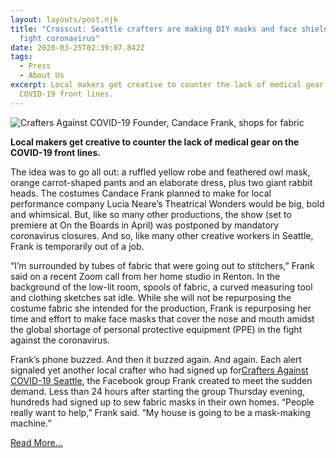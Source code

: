 ```yaml
---
layout: layouts/post.njk
title: "Crosscut: Seattle crafters are making DIY masks and face shields to help
  fight coronavirus"
date: 2020-03-25T02:39:07.842Z
tags:
  - Press
  - About Us
excerpt: Local makers get creative to counter the lack of medical gear on the
  COVID-19 front lines.
---
```

![Crafters Against COVID-19 Founder, Candace Frank, shops for fabric](/images/crosscut_200320_de_mask_makers_hero.jpg)

**Local makers get creative to counter the lack of medical gear on the COVID-19 front lines.**

The idea was to go all out: a ruffled yellow robe and feathered owl mask, orange carrot-shaped pants and an elaborate dress, plus two giant rabbit heads. The costumes Candace Frank planned to make for local performance company Lucia Neare’s Theatrical Wonders would be big, bold and whimsical. But, like so many other productions, the show (set to premiere at On the Boards in April) was postponed by mandatory coronavirus closures. And so, like many other creative workers in Seattle, Frank is temporarily out of a job.

“I’m surrounded by tubes of fabric that were going out to stitchers,” Frank said on a recent Zoom call from her home studio in Renton. In the background of the low-lit room, spools of fabric, a curved measuring tool and clothing sketches sat idle. While she will not be repurposing the costume fabric she intended for the production, Frank is repurposing her time and effort to make face masks that cover the nose and mouth amidst the global shortage of personal protective equipment (PPE) in the fight against the coronavirus.

Frank’s phone buzzed. And then it buzzed again. And again. Each alert signaled yet another local crafter who had signed up for[Crafters Against COVID-19 Seattle](https://www.facebook.com/groups/2559223211033116/), the Facebook group Frank created to meet the sudden demand. Less than 24 hours after starting the group Thursday evening, hundreds had signed up to sew fabric masks in their own homes. “People really want to help,” Frank said. “My house is going to be a mask-making machine.”

[Read More...](https://crosscut.com/2020/03/seattle-crafters-are-making-diy-masks-and-face-shields-help-fight-coronavirus)